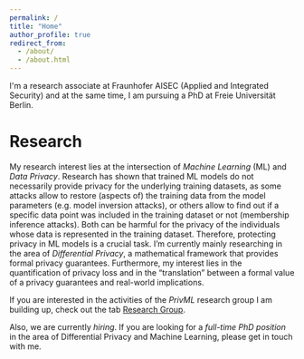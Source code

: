 ```yaml
---
permalink: /
title: "Home"
author_profile: true
redirect_from: 
  - /about/
  - /about.html
---
```


I'm a research associate at Fraunhofer AISEC (Applied and Integrated Security) and at the same time, I am pursuing a PhD at Freie Universität Berlin.

# Research
My research interest lies at the intersection of *Machine Learning* (ML) and *Data Privacy*. Research has shown that trained ML models do not necessarily provide privacy for the underlying training datasets, as some attacks allow to restore (aspects of) the training data from the model parameters (e.g. model inversion attacks), or others allow to find out if a specific data point was included in the training dataset or not (membership inference attacks). Both can be harmful for the privacy of the individuals whose data is represented in the training dataset.
Therefore, protecting privacy in ML models is a crucial task. I’m currently mainly researching in the area of *Differential Privacy*, a mathematical framework that provides formal privacy guarantees. Furthermore, my interest lies in the quantification of privacy loss and in the “translation” between a formal value of a privacy guarantees and real-world implications.


If you are interested in the activities of the *PrivML* research group I am building up, check out the tab [Research Group](https://fraboeni.github.io/research_group/). 

Also, we are currently *hiring*. If you are looking for a *full-time PhD position* in the area of Differential Privacy and Machine Learning, please get in touch with me.

